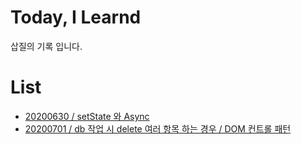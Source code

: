 # Today, I Learnd
삽질의 기록 입니다.
# List
* [20200630 / setState 와 Async](https://github.com/msl9204/TIL/blob/master/React/20200630.md)  
* [20200701 / db 작업 시 delete 여러 항목 하는 경우 / DOM 컨트롤 패턴](https://github.com/msl9204/TIL/blob/master/React/20200701.md)
